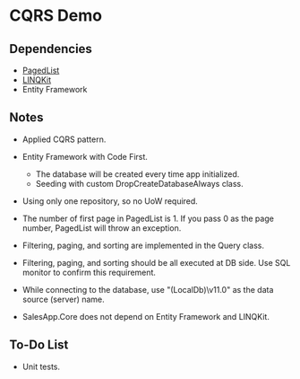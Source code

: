 # CQRS Demo


## Dependencies

 - [PagedList](https://github.com/troygoode/PagedList)
 - [LINQKit](http://www.albahari.com/nutshell/linqkit.aspx)
 - Entity Framework

## Notes

 - Applied CQRS pattern.

 - Entity Framework with Code First. 

    - The database will be created every time app initialized.
    - Seeding with custom DropCreateDatabaseAlways<SalesContext> class.

 - Using only one repository, so no UoW required.

 - The number of first page in PagedList is 1. If you pass 0 as the page number, PagedList will throw an exception.

 - Filtering, paging, and sorting are implemented in the Query class.

 - Filtering, paging, and sorting should be all executed at DB side. Use SQL monitor to confirm this requirement.

 - While connecting to the database, use "(LocalDb)\v11.0" as the data source (server) name.

 - SalesApp.Core does not depend on Entity Framework and LINQKit.

## To-Do List

 - Unit tests.